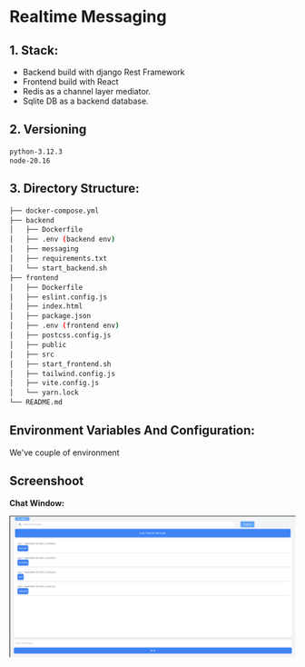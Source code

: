 # Realtime Messaging

## 1. Stack:
- Backend build with django Rest Framework
- Frontend build with React
- Redis as a channel layer mediator.
- Sqlite DB as a backend database.

## 2. Versioning

```
python-3.12.3
node-20.16
```

## 3. Directory Structure:

```sh
├── docker-compose.yml
├── backend
│   ├── Dockerfile
│   ├── .env (backend env)
│   ├── messaging
│   ├── requirements.txt
│   └── start_backend.sh
├── frontend
│   ├── Dockerfile
│   ├── eslint.config.js
│   ├── index.html
│   ├── package.json
│   ├── .env (frontend env)
│   ├── postcss.config.js
│   ├── public
│   ├── src
│   ├── start_frontend.sh
│   ├── tailwind.config.js
│   ├── vite.config.js
│   └── yarn.lock
└── README.md
```

## Environment Variables And Configuration:

We've couple of environment 

## Screenshoot

**Chat Window:**

![Sample](./images/chat_window.png)

